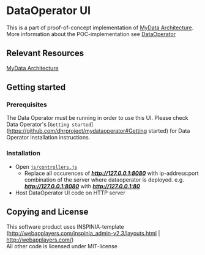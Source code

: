 # DataOperator UI

This is a part of proof-of-concept implementation of [MyData Architecture](https://github.com/HIIT/mydata-stack). More information about the POC-implementation see [DataOperator](https://github.com/dhrproject/mydataoperator)

## Relevant Resources

[MyData Architecture](https://github.com/HIIT/mydata-stack)


## Getting started

### Prerequisites
The Data Operator must be running in order to use this UI.
Please check Data Operator's [```Getting started```](https://github.com/dhrproject/mydataoperator#Getting started) for Data Operator installation instructions.

### Installation
* Open [```js/controllers.js```](https://github.com/dhrproject/mydataoperatorui/blob/master/DataOperator-UI/js/controllers.js)
  * Replace all occurences of ***http://127.0.0.1:8080*** with ip-address:port combination of the server where dataoperator is deployed. e.g. ***http://127.0.0.1:8080*** with ***http://127.0.0.1:80***
* Host DataOperator UI code on HTTP server


## Copying and License

This software product uses INSPINIA-template (http://webapplayers.com/inspinia_admin-v2.3/layouts.html | http://webapplayers.com/)  
  All other code is licensed under MIT-license

